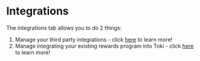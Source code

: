# Integrations

The integrations tab allows you to do 2 things:&#x20;

1. Manage your third party integrations - click [here](../integrations/) to learn more!
2. Manage integrating your existing rewards program into Toki - click [here](../program-set-up/migrating-existing-rewards-program.md) to learn more!

